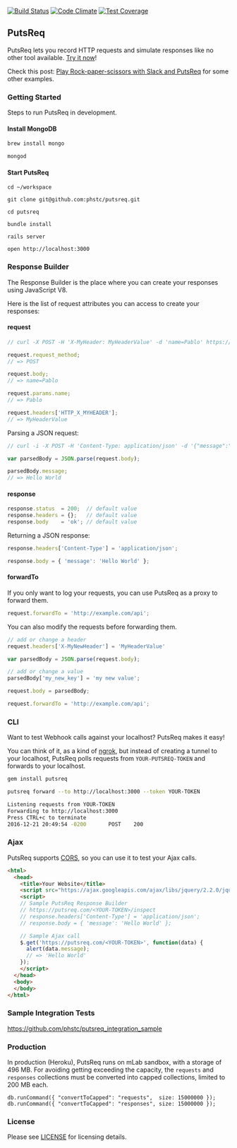 [![Build Status](https://travis-ci.org/phstc/putsreq.svg)](https://travis-ci.org/phstc/putsreq)
[![Code Climate](https://codeclimate.com/github/phstc/putsreq/badges/gpa.svg)](https://codeclimate.com/github/phstc/putsreq)
[![Test Coverage](https://codeclimate.com/github/phstc/putsreq/badges/coverage.svg)](https://codeclimate.com/github/phstc/putsreq/coverage)

## PutsReq

PutsReq lets you record HTTP requests and simulate responses like no other tool available. [Try it now](http://putsreq.com)!

Check this post: [Play Rock-paper-scissors with Slack and PutsReq](http://www.pablocantero.com/blog/2014/10/12/play-rock-paper-scissors-with-slack-and-putsreq/) for some other examples.

### Getting Started

Steps to run PutsReq in development.

#### Install MongoDB

```bash
brew install mongo

mongod
```

#### Start PutsReq

```
cd ~/workspace

git clone git@github.com:phstc/putsreq.git

cd putsreq

bundle install

rails server

open http://localhost:3000
```

### Response Builder

The Response Builder is the place where you can create your responses using JavaScript V8.

Here is the list of request attributes you can access to create your responses:

#### request

```javascript
// curl -X POST -H 'X-MyHeader: MyHeaderValue' -d 'name=Pablo' https://putsreq.com/<YOUR-TOKEN>

request.request_method;
// => POST

request.body;
// => name=Pablo

request.params.name;
// => Pablo

request.headers['HTTP_X_MYHEADER'];
// => MyHeaderValue
```

Parsing a JSON request:

```javascript
// curl -i -X POST -H 'Content-Type: application/json' -d '{"message":"Hello World"}' https://putsreq.com/<YOUR-TOKEN>

var parsedBody = JSON.parse(request.body);

parsedBody.message;
// => Hello World
```

#### response

```javascript
response.status  = 200;  // default value
response.headers = {};   // default value
response.body    = 'ok'; // default value
```

Returning a JSON response:

```javascript
response.headers['Content-Type'] = 'application/json';

response.body = { 'message': 'Hello World' };
```

#### forwardTo

If you only want to log your requests, you can use PutsReq as a proxy to forward them.

```javascript
request.forwardTo = 'http://example.com/api';
```

You can also modify the requests before forwarding them.

```javascript
// add or change a header
request.headers['X-MyNewHeader'] = 'MyHeaderValue'

var parsedBody = JSON.parse(request.body);

// add or change a value
parsedBody['my_new_key'] = 'my new value';

request.body = parsedBody;

request.forwardTo = 'http://example.com/api';
```

### CLI

Want to test Webhook calls against your localhost? PutsReq makes it easy!

You can think of it, as a kind of [ngrok](http://ngrok.io), but instead of creating a tunnel to your localhost, PutsReq polls requests from `YOUR-PUTSREQ-TOKEN` and forwards to your localhost.

```bash
gem install putsreq

putsreq forward --to http://localhost:3000 --token YOUR-TOKEN

Listening requests from YOUR-TOKEN
Forwarding to http://localhost:3000
Press CTRL+c to terminate
2016-12-21 20:49:54 -0200       POST    200
```

### Ajax

PutsReq supports [CORS](https://en.wikipedia.org/wiki/Cross-origin_resource_sharing), so you can use it to test your Ajax calls.

```html
<html>
  <head>
    <title>Your Website</title>
    <script src="https://ajax.googleapis.com/ajax/libs/jquery/2.2.0/jquery.min.js"></script>
    <script>
    // Sample PutsReq Response Builder
    // https://putsreq.com/<YOUR-TOKEN>/inspect
    // response.headers['Content-Type'] = 'application/json';
    // response.body = { 'message': 'Hello World' };

    // Sample Ajax call
    $.get('https://putsreq.com/<YOUR-TOKEN>', function(data) {
      alert(data.message);
      // => 'Hello World'
    });
    </script>
  </head>
  <body>
  </body>
</html>
```

### Sample Integration Tests

https://github.com/phstc/putsreq_integration_sample

### Production

In production (Heroku), PutsReq runs on mLab sandbox, with a storage of 496 MB. For avoiding getting exceeding the capacity, the `requests` and `responses` collections must be converted into capped collections, limited to 200 MB each.

```
db.runCommand({ "convertToCapped": "requests",  size: 15000000 });
db.runCommand({ "convertToCapped": "responses", size: 15000000 });
```

### License

Please see [LICENSE](https://github.com/phstc/putsreq/blob/master/LICENSE) for licensing details.
